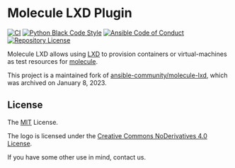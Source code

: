 # Molecule LXD Plugin

[![CI](https://github.com/nextlayer-ansible/molecule-lxd/actions/workflows/tox.yml/badge.svg)](https://github.com/ansible-community/molecule-lxd/actions/workflows/tox.yml)
[![Python Black Code Style](https://img.shields.io/badge/code%20style-black-000000.svg)](https://github.com/python/black)
[![Ansible Code of Conduct](https://img.shields.io/badge/Code%20of%20Conduct-Ansible-silver.svg)](https://docs.ansible.com/ansible/latest/community/code_of_conduct.html)
[![Repository License](https://img.shields.io/badge/license-MIT-brightgreen.svg)](LICENSE)

Molecule LXD allows using [LXD](https://linuxcontainers.org/lxd/) to provision containers or virtual-machines as test resources for [molecule](https://ansible.readthedocs.io/projects/molecule/).

This project is a maintained fork of [ansible-community/molecule-lxd](https://github.com/ansible-community/molecule-lxd), which was archived on January 8, 2023.

## License

The [MIT](https://github.com/ansible/molecule/blob/master/LICENSE) License.

The logo is licensed under the [Creative Commons NoDerivatives 4.0 License](https://creativecommons.org/licenses/by-nd/4.0/).

If you have some other use in mind, contact us.
